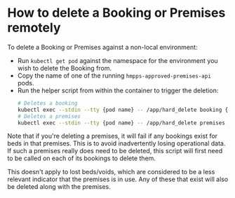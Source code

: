 # How to delete a Booking or Premises remotely

To delete a Booking or Premises against a non-local environment:

- Run `kubectl get pod` against the namespace for the environment you wish to delete the Booking from.
- Copy the name of one of the running `hmpps-approved-premises-api` pods.
- Run the helper script from within the container to trigger the deletion:
  ```sh
  # Deletes a booking
  kubectl exec --stdin --tty {pod name} -- /app/hard_delete booking {booking id}
  # Deletes a premises
  kubectl exec --stdin --tty {pod name} -- /app/hard_delete premises {premises id}
  ```

Note that if you're deleting a premises, it will fail if any bookings exist for beds in that premises.
This is to avoid inadvertently losing operational data.
If such a premises really does need to be deleted, this script will first need to be called on each of
its bookings to delete them.

This doesn't apply to lost beds/voids, which are considered to be a less relevant indicator that the
premises is in use.
Any of these that exist will also be deleted along with the premises.
